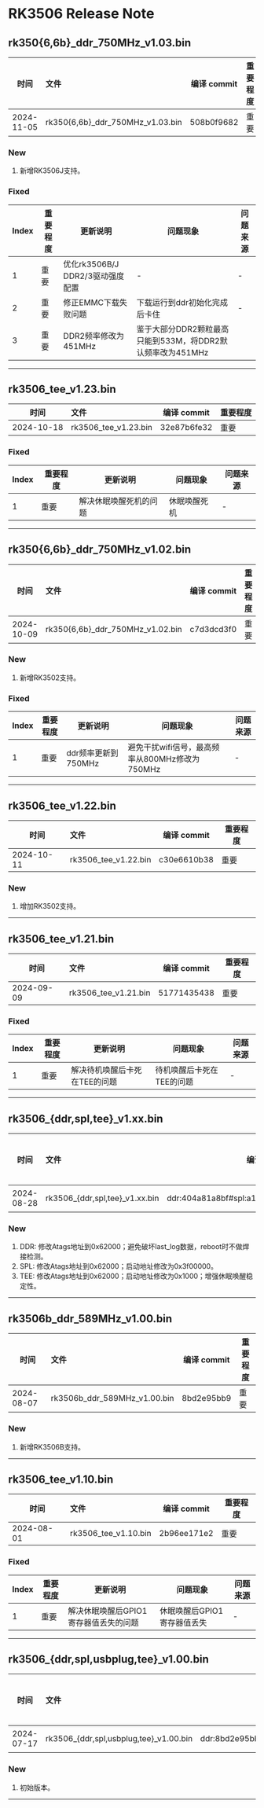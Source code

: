 # RK3506 Release Note

## rk350{6,6b}_ddr_750MHz_v1.03.bin

| 时间       | 文件                         | 编译 commit | 重要程度 |
| ---------- | :--------------------------- | ----------- | -------- |
| 2024-11-05 | rk350{6,6b}_ddr_750MHz_v1.03.bin | 508b0f9682 | 重要     |

### New

1. 新增RK3506J支持。

### Fixed

| Index | 重要程度 | 更新说明                         | 问题现象                                                   | 问题来源 |
| ----- | -------- | -------------------------------- | ---------------------------------------------------------- | -------- |
| 1     | 重要     | 优化rk3506B/J DDR2/3驱动强度配置 | -                                                          | -        |
| 2     | 重要     | 修正EMMC下载失败问题             | 下载运行到ddr初始化完成后卡住                              | -        |
| 3     | 重要     | DDR2频率修改为451MHz             | 鉴于大部分DDR2颗粒最高只能到533M，将DDR2默认频率改为451MHz |          |

------

## rk3506_tee_v1.23.bin

| 时间       | 文件                 | 编译 commit | 重要程度 |
| ---------- | :------------------- | ----------- | -------- |
| 2024-10-18 | rk3506_tee_v1.23.bin | 32e87b6fe32 | 重要     |

### Fixed

| Index | 重要程度 | 更新说明               | 问题现象     | 问题来源 |
| ----- | -------- | ---------------------- | ------------ | -------- |
| 1     | 重要     | 解决休眠唤醒死机的问题 | 休眠唤醒死机 | -        |

------

## rk350{6,6b}_ddr_750MHz_v1.02.bin

| 时间       | 文件                         | 编译 commit | 重要程度 |
| ---------- | :--------------------------- | ----------- | -------- |
| 2024-10-09 | rk350{6,6b}_ddr_750MHz_v1.02.bin | c7d3dcd3f0 | 重要     |

### New

1. 新增RK3502支持。

### Fixed

| Index | 重要程度 | 更新说明            | 问题现象                                       | 问题来源 |
| ----- | -------- | ------------------- | ---------------------------------------------- | -------- |
| 1     | 重要     | ddr频率更新到750MHz | 避免干扰wifi信号，最高频率从800MHz修改为750MHz | -        |

------

## rk3506_tee_v1.22.bin

| 时间       | 文件                 | 编译 commit | 重要程度 |
| ---------- | :------------------- | ----------- | -------- |
| 2024-10-11 | rk3506_tee_v1.22.bin | c30e6610b38 | 重要     |

### New

1. 增加RK3502支持。

------

## rk3506_tee_v1.21.bin

| 时间       | 文件                 | 编译 commit | 重要程度 |
| ---------- | :------------------- | ----------- | -------- |
| 2024-09-09 | rk3506_tee_v1.21.bin | 51771435438 | 重要     |

### Fixed

| Index | 重要程度 | 更新说明                      | 问题现象                  | 问题来源 |
| ----- | -------- | ----------------------------- | ------------------------- | -------- |
| 1     | 重要     | 解决待机唤醒后卡死在TEE的问题 | 待机唤醒后卡死在TEE的问题 | -        |

------

## rk3506_{ddr,spl,tee}_v1.xx.bin

| 时间       | 文件                        | 编译 commit | 重要程度 |
| ---------- | :-------------------------- | ----------- | -------- |
| 2024-08-28 | rk3506_{ddr,spl,tee}_v1.xx.bin | ddr:404a81a8bf#spl:a106936cd3c#tee:6c78a7d8cb3 | 重要     |

### New

1. DDR: 修改Atags地址到0x62000；避免破坏last_log数据，reboot时不做焊接检测。
2. SPL: 修改Atags地址到0x62000；启动地址修改为0x3f00000。
3. TEE: 修改Atags地址到0x62000；启动地址修改为0x1000；增强休眠唤醒稳定性。

------

## rk3506b_ddr_589MHz_v1.00.bin

| 时间       | 文件                         | 编译 commit | 重要程度 |
| ---------- | :--------------------------- | ----------- | -------- |
| 2024-08-07 | rk3506b_ddr_589MHz_v1.00.bin | 8bd2e95bb9  | 重要     |

### New

1. 新增RK3506B支持。

------

## rk3506_tee_v1.10.bin

| 时间       | 文件                 | 编译 commit | 重要程度 |
| ---------- | :------------------- | ----------- | -------- |
| 2024-08-01 | rk3506_tee_v1.10.bin | 2b96ee171e2 | 重要     |

### Fixed

| Index | 重要程度 | 更新说明                              | 问题现象                    | 问题来源 |
| ----- | -------- | ------------------------------------- | --------------------------- | -------- |
| 1     | 重要     | 解决休眠唤醒后GPIO1寄存器值丢失的问题 | 休眠唤醒后GPIO1寄存器值丢失 | -        |

------

## rk3506_{ddr,spl,usbplug,tee}_v1.00.bin

| 时间       | 文件                               | 编译 commit                                    | 重要程度 |
| ---------- | :--------------------------------- | ---------------------------------------------- | -------- |
| 2024-07-17 | rk3506_{ddr,spl,usbplug,tee}_v1.00.bin | ddr:8bd2e95bb9#spl:c80444b1e9a#usbplug:b9b1493#tee:1bfd9b50333 | 普通     |

### New

1. 初始版本。

------

